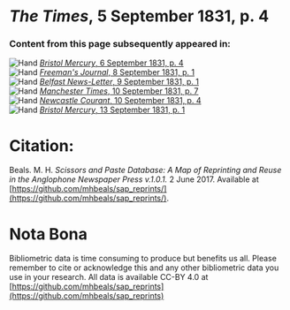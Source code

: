 # *The Times*, 5 September 1831, p. 4  
  
### Content from this page subsequently appeared in:  
![Hand](http://scissorsandpaste.net/wp-content/uploads/2017/06/smallhandpointer.png) [*Bristol Mercury*, 6 September 1831, p. 4](https://mhbeals.github.io/sap_html/Bristol-Mercury/Bristol-Mercury-6-September-1831-p-4)  
![Hand](http://scissorsandpaste.net/wp-content/uploads/2017/06/smallhandpointer.png) [*Freeman's Journal*, 8 September 1831, p. 1](https://mhbeals.github.io/sap_html/Freeman's-Journal/Freeman's-Journal-8-September-1831-p-1)  
![Hand](http://scissorsandpaste.net/wp-content/uploads/2017/06/smallhandpointer.png) [*Belfast News-Letter*, 9 September 1831, p. 1](https://mhbeals.github.io/sap_html/Belfast-News-Letter/Belfast-News-Letter-9-September-1831-p-1)  
![Hand](http://scissorsandpaste.net/wp-content/uploads/2017/06/smallhandpointer.png) [*Manchester Times*, 10 September 1831, p. 7](https://mhbeals.github.io/sap_html/Manchester-Times/Manchester-Times-10-September-1831-p-7)  
![Hand](http://scissorsandpaste.net/wp-content/uploads/2017/06/smallhandpointer.png) [*Newcastle Courant*, 10 September 1831, p. 4](https://mhbeals.github.io/sap_html/Newcastle-Courant/Newcastle-Courant-10-September-1831-p-4)  
![Hand](http://scissorsandpaste.net/wp-content/uploads/2017/06/smallhandpointer.png) [*Bristol Mercury*, 13 September 1831, p. 1](https://mhbeals.github.io/sap_html/Bristol-Mercury/Bristol-Mercury-13-September-1831-p-1)  


# Citation: 

Beals. M. H. *Scissors and Paste Database: A Map of Reprinting and Reuse in the Anglophone Newspaper Press v.1.0.1.* 2 June 2017. Available at [https://github.com/mhbeals/sap_reprints/](https://github.com/mhbeals/sap_reprints/). 

# Nota Bona

Bibliometric data is time consuming to produce but benefits us all. Please remember to cite or acknowledge this and any other bibliometric data you use in your research. All data is available CC-BY 4.0 at [https://github.com/mhbeals/sap_reprints](https://github.com/mhbeals/sap_reprints)